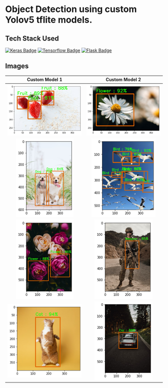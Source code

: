 # Object Detection using custom Yolov5 tflite models. 


## Tech Stack Used

[![Keras Badge](https://img.shields.io/badge/-Keras-%23D00000?style=for-the-badge&labelColor=black&logo=keras&logoColor=)](#)
[![Tensorflow Badge](https://img.shields.io/badge/-Tensorflow-%23FF6F00?style=for-the-badge&labelColor=black&logo=tensorflow&logoColor=)](#)
[![Flask Badge](https://img.shields.io/badge/-flask-%23000?style=for-the-badge&labelColor=black&logo=flask&logoColor=)](#) 

## Images


Custom Model 1             |  Custom Model 2
:-------------------------:|:-------------------------:
![App Screenshot](https://github.com/anastazir/YOLOv5-api/blob/master/images/fruits.png?raw=true)  |  ![App Screenshot](https://github.com/anastazir/YOLOv5-api/blob/master/images/flower.png?raw=true)
![App Screenshot](https://github.com/anastazir/YOLOv5-api/blob/master/images/multiple_dogs.png?raw=true)  |  ![App Screenshot](https://github.com/anastazir/YOLOv5-api/blob/master/images/multiple_birds.png?raw=true)
![App Screenshot](https://github.com/anastazir/YOLOv5-api/blob/master/images/multiple_flowers.png?raw=true)  |  ![App Screenshot](https://github.com/anastazir/YOLOv5-api/blob/master/images/weapon.png?raw=true)
![App Screenshot](https://github.com/anastazir/YOLOv5-api/blob/master/images/cat.png?raw=true) | ![App Screenshot](https://github.com/anastazir/YOLOv5-api/blob/master/images/car.png?raw=true)
